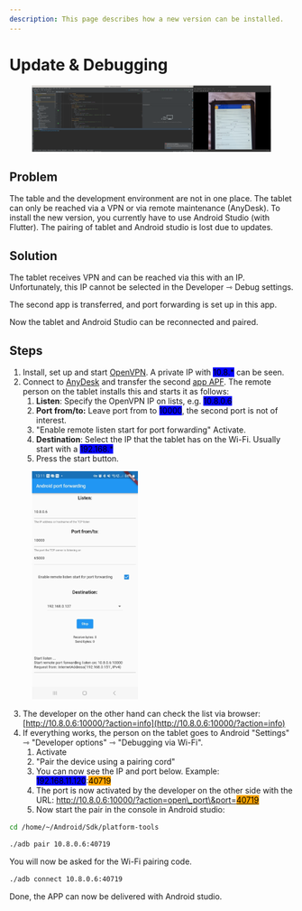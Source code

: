 ```yaml
---
description: This page describes how a new version can be installed.
---
```


# Update & Debugging

<figure><img src=".gitbook/assets/mwpa_app_debugging.png" alt=""><figcaption></figcaption></figure>

## Problem

The table and the development environment are not in one place. The tablet can only be reached via a VPN or via remote maintenance (AnyDesk). To install the new version, you currently have to use Android Studio (with Flutter). The pairing of tablet and Android studio is lost due to updates.

## Solution

The tablet receives VPN and can be reached via this with an IP. Unfortunately, this IP cannot be selected in the Developer ⇾ Debug settings.

The second app is transferred, and port forwarding is set up in this app.

Now the tablet and Android Studio can be reconnected and paired.



## Steps

1. Install, set up and start [OpenVPN](https://play.google.com/store/apps/details?id=de.blinkt.openvpn\&hl=de\&gl=US). A private IP with <mark style="background-color:blue;">10.8.\*</mark> can be seen.
2. Connect to [AnyDesk](https://play.google.com/store/apps/details?id=com.anydesk.anydeskandroid\&hl=de\&gl=US) and transfer the second [app APF](https://github.com/stefanwerfling/apf). The remote person on the tablet installs this and starts it as follows:
   1. **Listen**: Specify the OpenVPN IP on lists, e.g. <mark style="background-color:blue;">10.8.0.6</mark>
   2. **Port from/to:** Leave port from to <mark style="background-color:blue;">10000</mark>, the second port is not of interest.
   3. "Enable remote listen start for port forwarding" Activate.
   4. **Destination**: Select the IP that the tablet has on the Wi-Fi. Usually start with a <mark style="background-color:blue;">192.168.\*</mark>
   5. Press the start button.

<figure><img src=".gitbook/assets/c081e999-3dab-4b6e-b795-9d4955b343e3.jpeg" alt="" width="188"><figcaption></figcaption></figure>

3. The developer on the other hand can check the list via browser: [http://10.8.0.6:10000/?action=info](http://10.8.0.6:10000/?action=info)
4. If everything works, the person on the tablet goes to Android "Settings" ⇾ "Developer options" ⇾ "Debugging via Wi-Fi".
   1. Activate
   2. "Pair the device using a pairing cord"
   3. You can now see the IP and port below. Example: <mark style="background-color:blue;">192.168.11.120</mark>:<mark style="background-color:orange;">40719</mark>
   4. The port is now activated by the developer on the other side with the URL: [http://10.8.0.6:10000/?action=open\_port\&port=<mark style="background-color:orange;">40719</mark>](http://10.8.0.6:10000/?action=open\_port\&port=40719)
   5. Now start the pair in the console in Android studio:

```sh
cd /home/~/Android/Sdk/platform-tools
```

```bash
./adb pair 10.8.0.6:40719
```

You will now be asked for the Wi-Fi pairing code.

```bash
./adb connect 10.8.0.6:40719
```

Done, the APP can now be delivered with Android studio.
